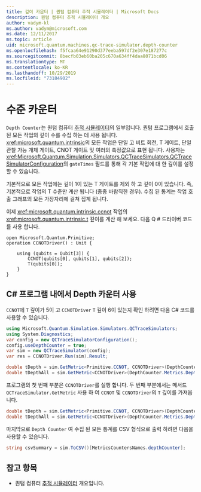 ```yaml
---
title: 깊이 카운터 | 퀀텀 컴퓨터 추적 시뮬레이터 | Microsoft Docs
description: 퀀텀 컴퓨터 추적 시뮬레이터 개요
author: vadym-kl
ms.author: vadym@microsoft.com
ms.date: 12/11/2017
ms.topic: article
uid: microsoft.quantum.machines.qc-trace-simulator.depth-counter
ms.openlocfilehash: f5fcaa64e91290d377eeba597df2e307e187277c
ms.sourcegitcommit: 8becfb03eb60ba205c670a634ff4daa8071bcd06
ms.translationtype: MT
ms.contentlocale: ko-KR
ms.lasthandoff: 10/29/2019
ms.locfileid: "73184902"
---
```

# <a name="depth-counter"></a>수준 카운터

`Depth Counter`는 퀀텀 컴퓨터 [추적 시뮬레이터](xref:microsoft.quantum.machines.qc-trace-simulator.intro)의 일부입니다.
퀀텀 프로그램에서 호출 된 모든 작업의 깊이 수를 수집 하는 데 사용 됩니다. <xref:microsoft.quantum.intrinsic>의 모든 작업은 단일 고 비트 회전, T 게이트, 단일 관찰 가능 개체 게이트, CNOT 게이트 및 여러의 측정값으로 표현 됩니다. 사용자는 <xref:Microsoft.Quantum.Simulation.Simulators.QCTraceSimulators.QCTraceSimulatorConfiguration>의 `gateTimes` 필드를 통해 각 기본 작업에 대 한 깊이를 설정할 수 있습니다.

기본적으로 모든 작업에는 깊이 1이 있는 T 게이트를 제외 하 고 깊이 0이 있습니다. 즉, 기본적으로 작업의 T 수준만 계산 됩니다 (종종 바람직한 경우). 수집 된 통계는 작업 호출 그래프의 모든 가장자리에 걸쳐 집계 됩니다. 

이제 <xref:microsoft.quantum.intrinsic.ccnot> 작업의 <xref:microsoft.quantum.intrinsic.t> 깊이를 계산 해 보세요. 다음 Q # 드라이버 코드를 사용 합니다. 

```qsharp
open Microsoft.Quantum.Primitive;
operation CCNOTDriver() : Unit {

    using (qubits = Qubit[3]) {
        CCNOT(qubits[0], qubits[1], qubits[2]);
        T(qubits[0]);
    }
}
```

## <a name="using-depth-counter-within-a-c-program"></a>C# 프로그램 내에서 Depth 카운터 사용

`CCNOT`에 `T` 깊이가 5이 고 `CCNOTDriver` `T` 깊이 6이 있는지 확인 하려면 다음 C# 코드를 사용할 수 있습니다.

```csharp 
using Microsoft.Quantum.Simulation.Simulators.QCTraceSimulators;
using System.Diagnostics;
var config = new QCTraceSimulatorConfiguration();
config.useDepthCounter = true;
var sim = new QCTraceSimulator(config);
var res = CCNOTDriver.Run(sim).Result;

double tDepth = sim.GetMetric<Primitive.CCNOT, CCNOTDriver>(DepthCounter.Metrics.Depth);
double tDepthAll = sim.GetMetric<CCNOTDriver>(DepthCounter.Metrics.Depth);
```

프로그램의 첫 번째 부분은 `CCNOTDriver`를 실행 합니다. 두 번째 부분에서는 메서드 `QCTraceSimulator.GetMetric` 사용 하 여 `CCNOT` 및 `CCNOTDriver`의 `T` 깊이를 가져옵니다. 

```csharp
double tDepth = sim.GetMetric<Primitive.CCNOT, CCNOTDriver>(DepthCounter.Metrics.Depth);
double tDepthAll = sim.GetMetric<CCNOTDriver>(DepthCounter.Metrics.Depth);
```

마지막으로 `Depth Counter` 여 수집 된 모든 통계를 CSV 형식으로 출력 하려면 다음을 사용할 수 있습니다.
```csharp
string csvSummary = sim.ToCSV()[MetricsCountersNames.depthCounter];
```

## <a name="see-also"></a>참고 항목 ##

- 퀀텀 컴퓨터 [추적 시뮬레이터](xref:microsoft.quantum.machines.qc-trace-simulator.intro) 개요입니다.
